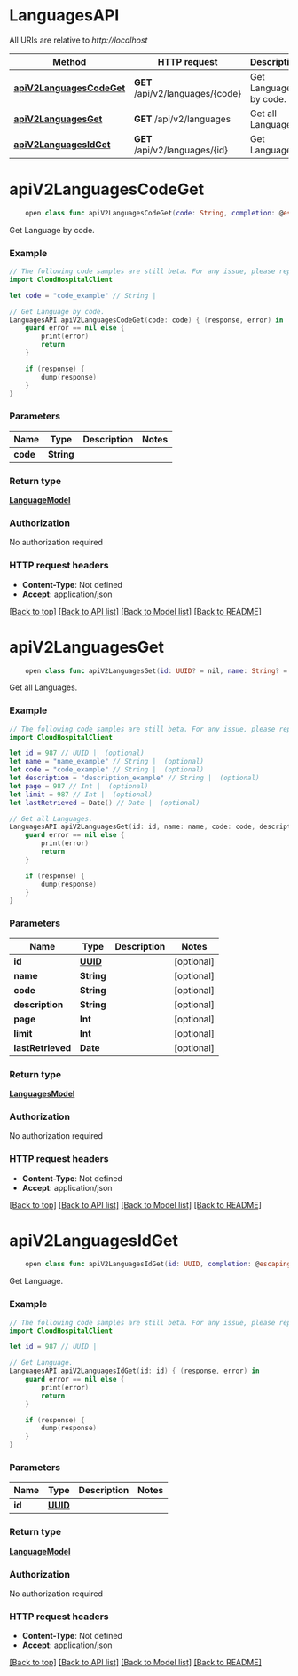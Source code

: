 # LanguagesAPI

All URIs are relative to *http://localhost*

Method | HTTP request | Description
------------- | ------------- | -------------
[**apiV2LanguagesCodeGet**](LanguagesAPI.md#apiv2languagescodeget) | **GET** /api/v2/languages/{code} | Get Language by code.
[**apiV2LanguagesGet**](LanguagesAPI.md#apiv2languagesget) | **GET** /api/v2/languages | Get all Languages.
[**apiV2LanguagesIdGet**](LanguagesAPI.md#apiv2languagesidget) | **GET** /api/v2/languages/{id} | Get Language.


# **apiV2LanguagesCodeGet**
```swift
    open class func apiV2LanguagesCodeGet(code: String, completion: @escaping (_ data: LanguageModel?, _ error: Error?) -> Void)
```

Get Language by code.

### Example 
```swift
// The following code samples are still beta. For any issue, please report via http://github.com/OpenAPITools/openapi-generator/issues/new
import CloudHospitalClient

let code = "code_example" // String | 

// Get Language by code.
LanguagesAPI.apiV2LanguagesCodeGet(code: code) { (response, error) in
    guard error == nil else {
        print(error)
        return
    }

    if (response) {
        dump(response)
    }
}
```

### Parameters

Name | Type | Description  | Notes
------------- | ------------- | ------------- | -------------
 **code** | **String** |  | 

### Return type

[**LanguageModel**](LanguageModel.md)

### Authorization

No authorization required

### HTTP request headers

 - **Content-Type**: Not defined
 - **Accept**: application/json

[[Back to top]](#) [[Back to API list]](../README.md#documentation-for-api-endpoints) [[Back to Model list]](../README.md#documentation-for-models) [[Back to README]](../README.md)

# **apiV2LanguagesGet**
```swift
    open class func apiV2LanguagesGet(id: UUID? = nil, name: String? = nil, code: String? = nil, description: String? = nil, page: Int? = nil, limit: Int? = nil, lastRetrieved: Date? = nil, completion: @escaping (_ data: LanguagesModel?, _ error: Error?) -> Void)
```

Get all Languages.

### Example 
```swift
// The following code samples are still beta. For any issue, please report via http://github.com/OpenAPITools/openapi-generator/issues/new
import CloudHospitalClient

let id = 987 // UUID |  (optional)
let name = "name_example" // String |  (optional)
let code = "code_example" // String |  (optional)
let description = "description_example" // String |  (optional)
let page = 987 // Int |  (optional)
let limit = 987 // Int |  (optional)
let lastRetrieved = Date() // Date |  (optional)

// Get all Languages.
LanguagesAPI.apiV2LanguagesGet(id: id, name: name, code: code, description: description, page: page, limit: limit, lastRetrieved: lastRetrieved) { (response, error) in
    guard error == nil else {
        print(error)
        return
    }

    if (response) {
        dump(response)
    }
}
```

### Parameters

Name | Type | Description  | Notes
------------- | ------------- | ------------- | -------------
 **id** | [**UUID**](.md) |  | [optional] 
 **name** | **String** |  | [optional] 
 **code** | **String** |  | [optional] 
 **description** | **String** |  | [optional] 
 **page** | **Int** |  | [optional] 
 **limit** | **Int** |  | [optional] 
 **lastRetrieved** | **Date** |  | [optional] 

### Return type

[**LanguagesModel**](LanguagesModel.md)

### Authorization

No authorization required

### HTTP request headers

 - **Content-Type**: Not defined
 - **Accept**: application/json

[[Back to top]](#) [[Back to API list]](../README.md#documentation-for-api-endpoints) [[Back to Model list]](../README.md#documentation-for-models) [[Back to README]](../README.md)

# **apiV2LanguagesIdGet**
```swift
    open class func apiV2LanguagesIdGet(id: UUID, completion: @escaping (_ data: LanguageModel?, _ error: Error?) -> Void)
```

Get Language.

### Example 
```swift
// The following code samples are still beta. For any issue, please report via http://github.com/OpenAPITools/openapi-generator/issues/new
import CloudHospitalClient

let id = 987 // UUID | 

// Get Language.
LanguagesAPI.apiV2LanguagesIdGet(id: id) { (response, error) in
    guard error == nil else {
        print(error)
        return
    }

    if (response) {
        dump(response)
    }
}
```

### Parameters

Name | Type | Description  | Notes
------------- | ------------- | ------------- | -------------
 **id** | [**UUID**](.md) |  | 

### Return type

[**LanguageModel**](LanguageModel.md)

### Authorization

No authorization required

### HTTP request headers

 - **Content-Type**: Not defined
 - **Accept**: application/json

[[Back to top]](#) [[Back to API list]](../README.md#documentation-for-api-endpoints) [[Back to Model list]](../README.md#documentation-for-models) [[Back to README]](../README.md)

